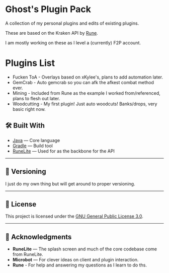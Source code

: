 # Ghost's Plugin Pack

A collection of my personal plugins and edits of existing plugins.

These are based on the Kraken API by [Rune](https://github.com/cbartram/kraken-api).

I am mostly working on these as I level a (currently) F2P account.

# Plugins List
 * Fucken ToA - Overlays based on xKylee's, plans to add automation later.
 * GemCrab - Auto gemcrab so you can afk the afkest combat method ever.
 * Mining - Included from Rune as the example I worked from/referenced, plans to flesh out later.
 * Woodcutting - My first plugin! Just auto woodcuts! Banks/drops, very basic right now.

## 🛠 Built With

* [Java](https://www.java.org/) — Core language
* [Gradle](https://gradle.org/) — Build tool
* [RuneLite](https://runelite.net) — Used for as the backbone for the API

---

## 🔖 Versioning

I just do my own thing but will get around to proper versioning.

---

## 📜 License

This project is licensed under the [GNU General Public License 3.0](LICENSE.md).

---

## 🙏 Acknowledgments

* **RuneLite** — The splash screen and much of the core codebase come from RuneLite.
* **Microbot** — For clever ideas on client and plugin interaction.
* **Rune** - For help and answering my questions as I learn to do ths.